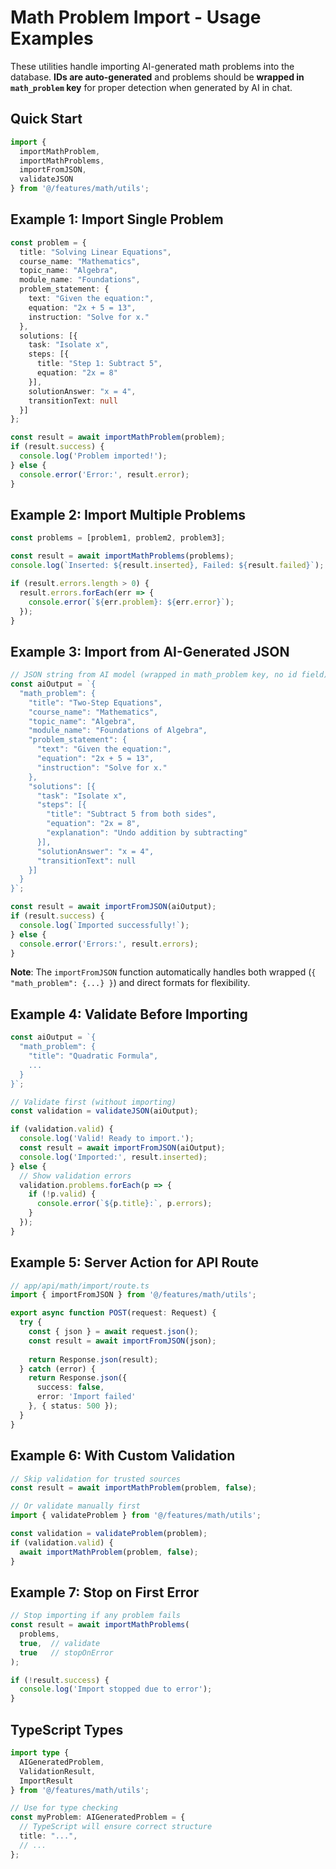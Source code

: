 # Math Problem Import - Usage Examples

These utilities handle importing AI-generated math problems into the database. **IDs are auto-generated** and problems should be **wrapped in `math_problem` key** for proper detection when generated by AI in chat.

## Quick Start

```typescript
import { 
  importMathProblem, 
  importMathProblems,
  importFromJSON,
  validateJSON 
} from '@/features/math/utils';
```

## Example 1: Import Single Problem

```typescript
const problem = {
  title: "Solving Linear Equations",
  course_name: "Mathematics",
  topic_name: "Algebra",
  module_name: "Foundations",
  problem_statement: {
    text: "Given the equation:",
    equation: "2x + 5 = 13",
    instruction: "Solve for x."
  },
  solutions: [{
    task: "Isolate x",
    steps: [{
      title: "Step 1: Subtract 5",
      equation: "2x = 8"
    }],
    solutionAnswer: "x = 4",
    transitionText: null
  }]
};

const result = await importMathProblem(problem);
if (result.success) {
  console.log('Problem imported!');
} else {
  console.error('Error:', result.error);
}
```

## Example 2: Import Multiple Problems

```typescript
const problems = [problem1, problem2, problem3];

const result = await importMathProblems(problems);
console.log(`Inserted: ${result.inserted}, Failed: ${result.failed}`);

if (result.errors.length > 0) {
  result.errors.forEach(err => {
    console.error(`${err.problem}: ${err.error}`);
  });
}
```

## Example 3: Import from AI-Generated JSON

```typescript
// JSON string from AI model (wrapped in math_problem key, no id field)
const aiOutput = `{
  "math_problem": {
    "title": "Two-Step Equations",
    "course_name": "Mathematics",
    "topic_name": "Algebra",
    "module_name": "Foundations of Algebra",
    "problem_statement": {
      "text": "Given the equation:",
      "equation": "2x + 5 = 13",
      "instruction": "Solve for x."
    },
    "solutions": [{
      "task": "Isolate x",
      "steps": [{
        "title": "Subtract 5 from both sides",
        "equation": "2x = 8",
        "explanation": "Undo addition by subtracting"
      }],
      "solutionAnswer": "x = 4",
      "transitionText": null
    }]
  }
}`;

const result = await importFromJSON(aiOutput);
if (result.success) {
  console.log(`Imported successfully!`);
} else {
  console.error('Errors:', result.errors);
}
```

**Note**: The `importFromJSON` function automatically handles both wrapped (`{ "math_problem": {...} }`) and direct formats for flexibility.

## Example 4: Validate Before Importing

```typescript
const aiOutput = `{
  "math_problem": {
    "title": "Quadratic Formula",
    ...
  }
}`;

// Validate first (without importing)
const validation = validateJSON(aiOutput);

if (validation.valid) {
  console.log('Valid! Ready to import.');
  const result = await importFromJSON(aiOutput);
  console.log('Imported:', result.inserted);
} else {
  // Show validation errors
  validation.problems.forEach(p => {
    if (!p.valid) {
      console.error(`${p.title}:`, p.errors);
    }
  });
}
```

## Example 5: Server Action for API Route

```typescript
// app/api/math/import/route.ts
import { importFromJSON } from '@/features/math/utils';

export async function POST(request: Request) {
  try {
    const { json } = await request.json();
    const result = await importFromJSON(json);
    
    return Response.json(result);
  } catch (error) {
    return Response.json({ 
      success: false, 
      error: 'Import failed' 
    }, { status: 500 });
  }
}
```

## Example 6: With Custom Validation

```typescript
// Skip validation for trusted sources
const result = await importMathProblem(problem, false);

// Or validate manually first
import { validateProblem } from '@/features/math/utils';

const validation = validateProblem(problem);
if (validation.valid) {
  await importMathProblem(problem, false);
}
```

## Example 7: Stop on First Error

```typescript
// Stop importing if any problem fails
const result = await importMathProblems(
  problems,
  true,  // validate
  true   // stopOnError
);

if (!result.success) {
  console.log('Import stopped due to error');
}
```

## TypeScript Types

```typescript
import type { 
  AIGeneratedProblem,
  ValidationResult,
  ImportResult 
} from '@/features/math/utils';

// Use for type checking
const myProblem: AIGeneratedProblem = {
  // TypeScript will ensure correct structure
  title: "...",
  // ...
};
```

